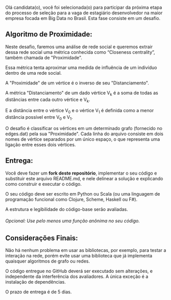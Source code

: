 Olá candidata(o),
você foi selecionada(o) para participar da próxima etapa do processo de seleção para a vaga de estagiário desenvolvedor na maior empresa focada em Big Data no Brasil. Esta fase consiste em um desafio.

## Algoritmo de Proximidade:

Neste desafio, faremos uma análise de rede social e queremos extrair dessa rede social uma métrica conhecida como “Closeness centrality”, também chamada de "Proximidade".

Essa métrica tenta aproximar uma medida de influência de um indivíduo dentro de uma rede social.

A "Proximidade" de um vértice é o inverso de seu "Distanciamento".

A métrica "Distanciamento" de um dado vértice V<sub>k</sub> é a soma de todas as distâncias entre cada outro vértice e V<sub>k</sub>.

E a distância entre o vértice V<sub>0</sub> e o vértice V<sub>1</sub> é definida como a menor distância possível entre V<sub>0</sub> e V<sub>1</sub>.

O desafio é classificar os vértices em um determinado grafo (fornecido no edges.dat) pela sua "Proximidade".
Cada linha do arquivo consiste em dois nomes de vértice separados por um único espaço, o que representa uma ligação entre esses dois vértices.


## Entrega:

Você deve fazer um **fork deste repositório**, implementar o seu código e substituir este arquivo README.md, e nele delinear a solução e explicando como construir e executar o código.

O seu código deve ser escrito em Python ou Scala (ou uma linguagem de programação funcional como Clojure, Scheme, Haskell ou F#).

A estrutura e legibilidade do código-base serão avaliadas.

###### Opcional: Use pelo menos uma função anônima no seu código.


## Considerações Finais:

Não há nenhum problema em usar as bibliotecas, por exemplo, para testar a interação na rede, porém evite usar uma biblioteca que já implementa quaisquer algoritmos de grafo ou redes.

O código entregue no GitHub deverá ser executado sem alterações, e independente da interferência dos avaliadores. A única exceção é a instalação de dependências.

O prazo de entrega é de 5 dias.
